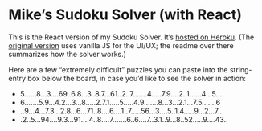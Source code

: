 # Mike’s Sudoku Solver (with React)

This is the React version of my Sudoku Solver. It’s [hosted on Heroku](https://mikes-react-sudoku-solver.herokuapp.com). (The [original version](https://github.com/MichaelAllenWarner/sudoku-solver) uses vanilla JS for the UI/UX; the readme over there summarizes how the solver works.)

Here are a few “extremely difficult” puzzles you can paste into the string-entry box below the board, in case you’d like to see the solver in action:

* 5......8...3....69..6.8...3..8.7...61..2..7.......4.....7.9....2..1......4...5...
* 6.......5.9...4.2...3...8.....2.7.1.....5.....4.9.......8...3...2.1...7.5.......6
* ..9...4...7.3...2.8...6...71..8....6....1..7.....56...3....5..1.4.....9...2...7..
* .2..5...94....9.3...91....4..8....7.......6..6....7..3.1..9...8..52.....9....43..